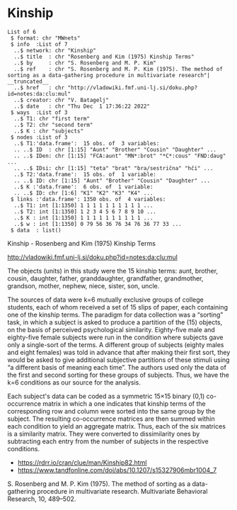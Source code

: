 # Kinship

```
List of 6
 $ format: chr "MWnets"
 $ info  :List of 7
  ..$ network: chr "Kinship"
  ..$ title  : chr "Rosenberg and Kim (1975) Kinship Terms"
  ..$ by     : chr "S. Rosenberg and M. P. Kim"
  ..$ ref    : chr "S. Rosenberg and M. P. Kim (1975). The method of sorting as a data-gathering procedure in multivariate research"| __truncated__
  ..$ href   : chr "http://vladowiki.fmf.uni-lj.si/doku.php?id=notes:da:clu:mul"
  ..$ creator: chr "V. Batagelj"
  ..$ date   : chr "Thu Dec  1 17:36:22 2022"
 $ ways  :List of 3
  ..$ T1: chr "first term"
  ..$ T2: chr "second term"
  ..$ K : chr "subjects"
 $ nodes :List of 3
  ..$ T1:'data.frame':  15 obs. of  3 variables:
  .. ..$ ID  : chr [1:15] "Aunt" "Brother" "Cousin" "Daughter" ...
  .. ..$ IDen: chr [1:15] "FCA:aunt" "MN*:brot" "*C*:cous" "FND:daug" ...
  .. ..$ IDsi: chr [1:15] "teta" "brat" "bra/sestrična" "hči" ...
  ..$ T2:'data.frame':  15 obs. of  1 variable:
  .. ..$ ID: chr [1:15] "Aunt" "Brother" "Cousin" "Daughter" ...
  ..$ K :'data.frame':  6 obs. of  1 variable:
  .. ..$ ID: chr [1:6] "K1" "K2" "K3" "K4" ...
 $ links :'data.frame': 1350 obs. of  4 variables:
  ..$ T1: int [1:1350] 1 1 1 1 1 1 1 1 1 1 ...
  ..$ T2: int [1:1350] 1 2 3 4 5 6 7 8 9 10 ...
  ..$ K : int [1:1350] 1 1 1 1 1 1 1 1 1 1 ...
  ..$ w : int [1:1350] 0 79 56 36 76 34 76 36 77 33 ...
 $ data  : list()
```

Kinship - Rosenberg and Kim (1975) Kinship Terms

http://vladowiki.fmf.uni-lj.si/doku.php?id=notes:da:clu:mul

The objects (units) in this study were the 15 kinship terms:
aunt,
brother,
cousin,
daughter,
father,
granddaughter,
grandfather,
grandmother,
grandson,
mother,
nephew,
niece,
sister,
son,
uncle.

The sources of data were k=6 mutually exclusive groups of college students, each of whom received a set of 15 slips of paper, each containing one of the kinship terms. The paradigm for data collection was a “sorting” task, in which a subject is asked to produce a partition of the (15) objects, on the basis of perceived psychological similarity. Eighty-five male and eighty-five female subjects were run in the condition where subjects gave only a single-sort of the terms. A different group of subjects (eighty males and eight females) was told in advance that after making their first sort, they would be asked to give additional subjective partitions of these stimuli using “a different basis of meaning each time”. The authors used only the data of the first and second sorting for these groups of subjects. Thus, we have the k=6 conditions as our source for the analysis.

Each subject's data can be coded as a symmetric 15×15 binary (0,1) co-occurrence matrix in which a one indicates that kinship terms of the corresponding row and column were sorted into the same group by the subject. The resulting co-occurrence matrices are then summed within each condition to yield an aggregate matrix. Thus, each of the six matrices is a similarity matrix. They were converted to dissimilarity ones by subtracting each entry from the number of subjects in the respective conditions.

  - https://rdrr.io/cran/clue/man/Kinship82.html
  - https://www.tandfonline.com/doi/abs/10.1207/s15327906mbr1004_7

S. Rosenberg and M. P. Kim (1975). The method of sorting as a data-gathering procedure
    in multivariate research. Multivariate Behavioral Research, 10, 489–502.
    
